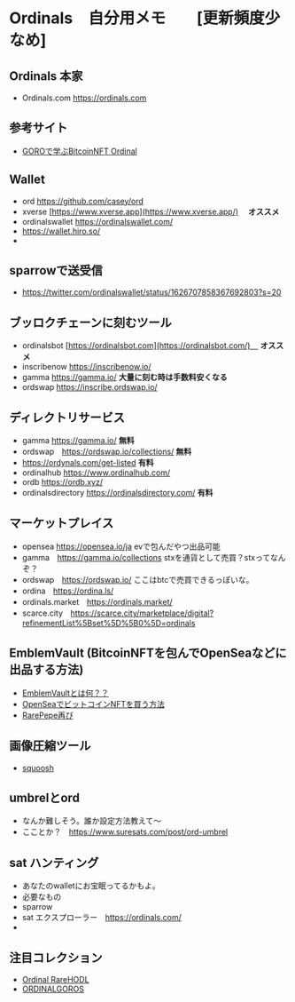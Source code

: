 # Ordinals　自分用メモ　　[更新頻度少なめ]

## Ordinals 本家
- Ordinals.com https://ordinals.com

## 参考サイト
- [GOROで学ぶBitcoinNFT Ordinal](https://spotlight.soy/detail?article_id=8qr3natkw)

## Wallet
- ord https://github.com/casey/ord
- xverse [https://www.xverse.app](https://www.xverse.app/) 　**オススメ**
- ordinalswallet https://ordinalswallet.com/
- https://wallet.hiro.so/
- 

## sparrowで送受信
- https://twitter.com/ordinalswallet/status/1626707858367692803?s=20

## ブッロクチェーンに刻むツール
- ordinalsbot [https://ordinalsbot.com](https://ordinalsbot.com/)　 **オススメ**　
- inscribenow https://inscribenow.io/
- gamma https://gamma.io/ **大量に刻む時は手数料安くなる**
- ordswap https://inscribe.ordswap.io/

## ディレクトリサービス
- gamma https://gamma.io/ **無料**
- ordswap　https://ordswap.io/collections/ **無料**
- https://ordynals.com/get-listed **有料**
- ordinalhub https://www.ordinalhub.com/
- ordb https://ordb.xyz/
- ordinalsdirectory https://ordinalsdirectory.com/ **有料**

 
## マーケットプレイス
- opensea https://opensea.io/ja evで包んだやつ出品可能
- gamma　https://gamma.io/collections stxを通貨として売買？stxってなんぞ？
- ordswap　https://ordswap.io/ ここはbtcで売買できるっぽいな。
- ordina　https://ordina.ls/
- ordinals.market　https://ordinals.market/
- scarce.city　https://scarce.city/marketplace/digital?refinementList%5Bset%5D%5B0%5D=ordinals

## EmblemVault (BitcoinNFTを包んでOpenSeaなどに出品する方法)
- [EmblemVaultとは何？？](https://ameblo.jp/cryptoman/entry-12657978379.html)
- [OpenSeaでビットコインNFTを買う方法](https://note.com/goroishihata/n/ne8c33b4d504e)
- [RarePepe再び](https://spotlight.soy/detail?article_id=d27523ft1)

## 画像圧縮ツール
- [squoosh](https://squoosh.app)

## umbrelとord
- なんか難しそう。誰か設定方法教えて〜
- こことか？　https://www.suresats.com/post/ord-umbrel

## sat ハンティング
- あなたのwalletにお宝眠ってるかもよ。
- 必要なもの
- sparrow
- sat エクスプローラー　https://ordinals.com/
- 


## 注目コレクション
- [Ordinal RareHODL](https://gamma.io/collections/ordinals/cleghh7t50000ml08fj4qh4l0)
- [ORDINALGOROS](https://gamma.io/collections/ordinals/cleib37xt0000le08y7t876j8)
